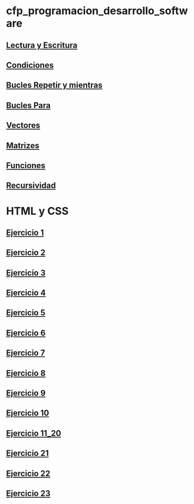 # cfp_programacion_desarrollo_software

## [Lectura y Escritura](./pseudocodigo/lectura_escritura)
## [Condiciones](./pseudocodigo/Condiciones/)
## [Bucles Repetir y mientras](./pseudocodigo/Bucles_repetir_mientras/)
## [Bucles Para](./pseudocodigo/Bucles_Para/)
## [Vectores](./pseudocodigo/Vectores/)
## [Matrizes](./pseudocodigo/Matrices/)
## [Funciones](./pseudocodigo/Funciones/)
## [Recursividad](./pseudocodigo/Recursividad/)

# HTML y CSS
## [Ejercicio 1](html_css/Ejercicio1/)
## [Ejercicio 2](html_css/Ejercicio2/)
## [Ejercicio 3](html_css/Ejercicio3/)
## [Ejercicio 4](html_css/Ejercicio4/)
## [Ejercicio 5](html_css/Ejercicio05/)
## [Ejercicio 6](html_css/Ejercicio6/)
## [Ejercicio 7](html_css/Ejercicio7/)
## [Ejercicio 8](html_css/Ejercicio8/)
## [Ejercicio 9](html_css/Ejercicio9/)
## [Ejercicio 10](html_css/Ejercicio10/)
## [Ejercicio 11_20](html_css/Ejercicio_11_20/)
## [Ejercicio 21](html_css/Ejercicio21/)
## [Ejercicio 22](html_css/Ejercicio22/)
## [Ejercicio 23](html_css/Ejercicio23/)
